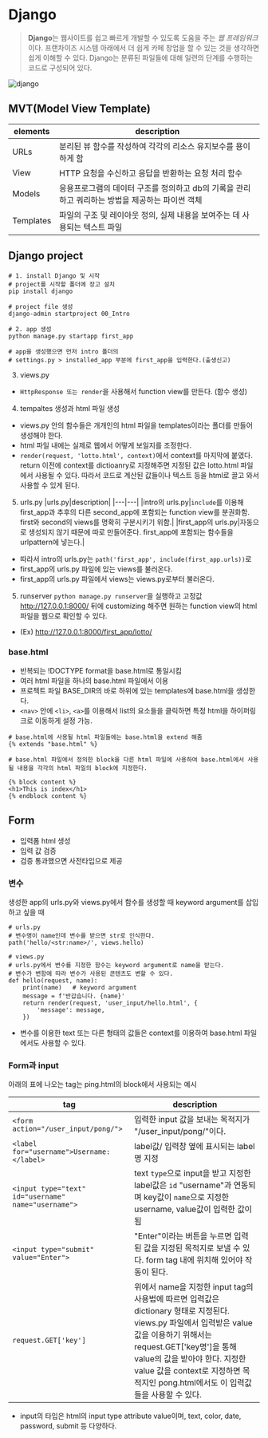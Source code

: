 # Django

> **Django**는 웹사이트를 쉽고 빠르게 개발할 수 있도록 도움을 주는 *웹 프레임워크*이다. 프랜차이즈 시스템 아래에서 더 쉽게 카페 창업을 할 수 있는 것을 생각하면 쉽게 이해할 수 있다. Django는 분류된 파일들에 대해 일련의 단계를 수행하는 코드로 구성되어 있다.

![django](https://developer.mozilla.org/ko/docs/Learn/Server-side/Django/Introduction/basic-django.png)

## MVT(Model View Template)
|elements|description|
|---|---|
|URLs|분리된 뷰 함수를 작성하여 각각의 리소스 유지보수를 용이하게 함|
|View|HTTP 요청을 수신하고 응답을 반환하는 요청 처리 함수|
|Models|응용프로그램의 데이터 구조를 정의하고 db의 기록을 관리하고 쿼리하는 방법을 제공하는 파이썬 객체|
|Templates|파일의 구조 및 레이아웃 정의, 실제 내용을 보여주는 데 사용되는 텍스트 파일|

## Django project
```
# 1. install Django 및 시작
# project를 시작할 폴더에 장고 설치
pip install django

# project file 생성
django-admin startproject 00_Intro

# 2. app 생성
python manage.py startapp first_app

# app을 생성했으면 먼저 intro 폴더의 
# settings.py > installed_app 부분에 first_app을 입력한다.(출생신고)
```

3. views.py
- `HttpResponse 또는 render`을 사용해서 function view를 만든다. (함수 생성)

4. tempaltes 생성과 html 파일 생성
- views.py 안의 함수들은 개개인의 html 파일을 templates이라는 폴더를 만들어 생성해야 한다.
- html 파일 내에는 실제로 웹에서 어떻게 보일지를 조정한다.
- `render(request, 'lotto.html', context)`에서 context를 마지막에 붙였다. return 이전에 context를 dictioanry로 지정해주면 지정된 값은 lotto.html 파일에서 사용될 수 있다. 따라서 코드로 계산된 값들이나 텍스트 등을 html로 끌고 와서 사용할 수 있게 된다.

5. urls.py
|urls.py|description|
|---|---|
|intro의 urls.py|`include`를 이용해 first_app과 추후의 다른 second_app에 포함되는 function view를 분권화함. first와 second의 views를 명확히 구분시키기 위함.|
|first_app의 urls.py|자동으로 생성되지 않기 때문에 따로 만들어준다. first_app에 포함되는 함수들을 urlpattern에 넣는다.|

- 따라서 intro의 urls.py는 `path('first_app', include(first_app.urls))`로
- first_app의 urls.py 파일에 있는 views를 불러온다.
- first_app의 urls.py 파일에서 views는 views.py로부터 불러온다.

5. runserver
`python manage.py runserver`을 실행하고 고정값 http://127.0.0.1:8000/ 뒤에 customizing 해주면 원하는 function view의 html 파일을 웹으로 확인할 수 있다.
- (Ex) http://127.0.0.1:8000/first_app/lotto/

### base.html
- 반복되는 !DOCTYPE format을 base.html로 통일시킴
- 여러 html 파일을 하나의 base.html 파일에서 이용
- 프로젝트 파일 BASE_DIR의 바로 하위에 있는 templates에 base.html을 생성한다.
- `<nav>` 안에 `<li>`, `<a>`를 이용해서 list의 요소들을 클릭하면 특정 html을 하이퍼링크로 이동하게 설정 가능.

```
# base.html에 사용될 html 파일들에는 base.html을 extend 해줌
{% extends "base.html" %}   

# base.html 파일에서 정의한 block을 다른 html 파일에 사용하여 base.html에서 사용될 내용을 각각의 html 파일의 block에 지정한다.

{% block content %}
<h1>This is index</h1>
{% endblock content %}
```

## Form
- 입력폼 html 생성
- 입력 값 검증
- 검증 통과했으면 사전타입으로 제공

### 변수
생성한 app의 urls.py와 views.py에서 함수를 생성할 때 keyword argument를 삽입하고 싶을 때
```
# urls.py
# 변수명이 name인데 변수를 받으면 str로 인식한다.
path('hello/<str:name>/', views.hello)

# views.py
# urls.py에서 변수를 지정한 함수는 keyword argument로 name을 받는다.
# 변수가 변함에 따라 변수가 사용된 콘텐츠도 변할 수 있다.
def hello(request, name):
    print(name)   # keyword argument
    message = f'반갑습니다. {name}'
    return render(request, 'user_input/hello.html', {
        'message': message,
    })
```
- 변수를 이용한 text 또는 다른 형태의 값들은 context를 이용하여 base.html 파일에서도 사용할 수 있다.

### Form과 input

아래의 표에 나오는 tag는 ping.html의 block에서 사용되는 예시

|tag|description|
|---|---|
|`<form action="/user_input/pong/">`|입력한 input 값을 보내는 목적지가 "/user_input/pong/"이다.|
|`<label for="username">Username: </label>`|label값/ 입력창 옆에 표시되는 label명 지정|
|`<input type="text" id="username" name="username">`|text `type`으로 input을 받고 지정한 label값은 `id` "username"과 연동되며 key값이 `name`으로 지정한 username, value값이 입력한 값이 됨|
|`<input type="submit" value="Enter">`|"Enter"이라는 버튼을 누르면 입력된 값을 지정된 목적지로 보낼 수 있다. form tag 내에 위치해 있어야 작동이 된다.|
|`request.GET['key']`|위에서 name을 지정한 input tag의 사용법에 따르면 입력값은 dictionary 형태로 지정된다. views.py 파일에서 입력받은 value값을 이용하기 위해서는 request.GET['key명']을 통해 value의 값을 받아야 한다. 지정한 value 값을 context로 지정하면 목적지인 pong.html에서도 이 입력값들을 사용할 수 있다.|

- input의 타입은 html의 input type attribute value이며, text, color, date, password, submit 등 다양하다.
